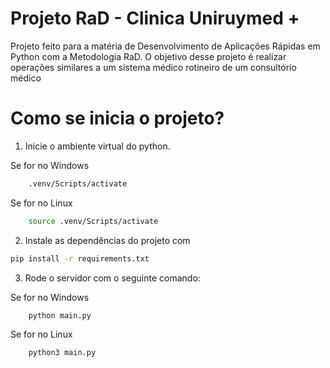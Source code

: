 # Projeto RaD - Clinica Uniruymed +

Projeto feito para a matéria de Desenvolvimento de Aplicações Rápidas em Python com a Metodologia RaD. O objetivo desse projeto é realizar operações similares a um sistema médico rotineiro de um consultório médico

# Como se inicia o projeto?
1. Inicie o ambiente virtual do python.

Se for no Windows
```bash
    .venv/Scripts/activate
```
Se for no Linux
```bash
    source .venv/Scripts/activate
```

2.  Instale as dependências do projeto com
```bash
pip install -r requirements.txt
```

3. Rode o servidor com o seguinte comando:

Se for no Windows
```bash
    python main.py
```
Se for no Linux
```bash
    python3 main.py
```



